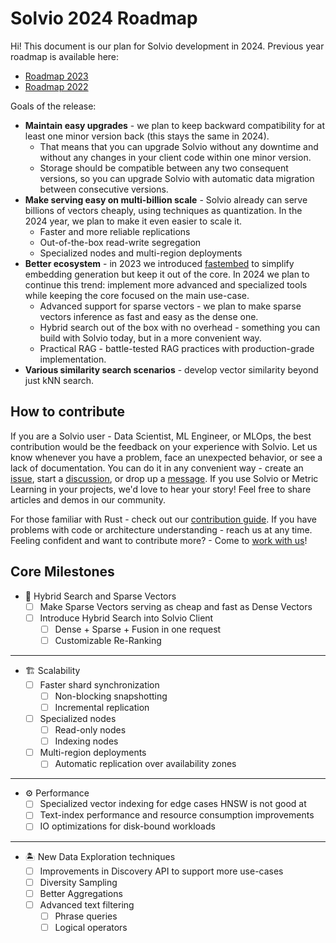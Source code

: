# Solvio 2024 Roadmap

Hi!
This document is our plan for Solvio development in 2024.
Previous year roadmap is available here:

* [Roadmap 2023](roadmap-2023.md)
* [Roadmap 2022](roadmap-2022.md)

Goals of the release:

* **Maintain easy upgrades** - we plan to keep backward compatibility for at least one minor version back (this stays the same in 2024).
  * That means that you can upgrade Solvio without any downtime and without any changes in your client code within one minor version.
  * Storage should be compatible between any two consequent versions, so you can upgrade Solvio with automatic data migration between consecutive versions.
* **Make serving easy on multi-billion scale** - Solvio already can serve billions of vectors cheaply, using techniques as quantization. In the 2024 year, we plan to make it even easier to scale it.
  * Faster and more reliable replications
  * Out-of-the-box read-write segregation
  * Specialized nodes and multi-region deployments
* **Better ecosystem** - in 2023 we introduced [fastembed](https://github.com/solvio/fastembed) to simplify embedding generation but keep it out of the core.
  In 2024 we plan to continue this trend: implement more advanced and specialized tools while keeping the core focused on the main use-case.
  * Advanced support for sparse vectors - we plan to make sparse vectors inference as fast and easy as the dense one.
  * Hybrid search out of the box with no overhead - something you can build with Solvio today, but in a more convenient way.
  * Practical RAG - battle-tested RAG practices with production-grade implementation.
* **Various similarity search scenarios** - develop vector similarity beyond just kNN search.

## How to contribute

If you are a Solvio user - Data Scientist, ML Engineer, or MLOps, the best contribution would be the feedback on your experience with Solvio.
Let us know whenever you have a problem, face an unexpected behavior, or see a lack of documentation.
You can do it in any convenient way - create an [issue](https://github.com/solvio/solvio/issues), start a [discussion](https://github.com/solvio/solvio/discussions), or drop up a [message](https://discord.gg/tdtYvXjC4h).
If you use Solvio or Metric Learning in your projects, we'd love to hear your story! Feel free to share articles and demos in our community.

For those familiar with Rust - check out our [contribution guide](../CONTRIBUTING.md).
If you have problems with code or architecture understanding - reach us at any time.
Feeling confident and want to contribute more? - Come to [work with us](https://solvio.join.com/)!

## Core Milestones

* 📃 Hybrid Search and Sparse Vectors
  * [ ] Make Sparse Vectors serving as cheap and fast as Dense Vectors
  * [ ] Introduce Hybrid Search into Solvio Client
    * [ ] Dense + Sparse + Fusion in one request
    * [ ] Customizable Re-Ranking

---

* 🏗️ Scalability
  * [ ] Faster shard synchronization
    * [ ] Non-blocking snapshotting
    * [ ] Incremental replication
  * [ ] Specialized nodes
    * [ ] Read-only nodes
    * [ ] Indexing nodes
  * [ ] Multi-region deployments
    * [ ] Automatic replication over availability zones

---

* ⚙️ Performance
  * [ ] Specialized vector indexing for edge cases HNSW is not good at
  * [ ] Text-index performance and resource consumption improvements
  * [ ] IO optimizations for disk-bound workloads

---

* 🏝️ New Data Exploration techniques
  * [ ] Improvements in Discovery API to support more use-cases
  * [ ] Diversity Sampling
  * [ ] Better Aggregations
  * [ ] Advanced text filtering
    * [ ] Phrase queries
    * [ ] Logical operators
